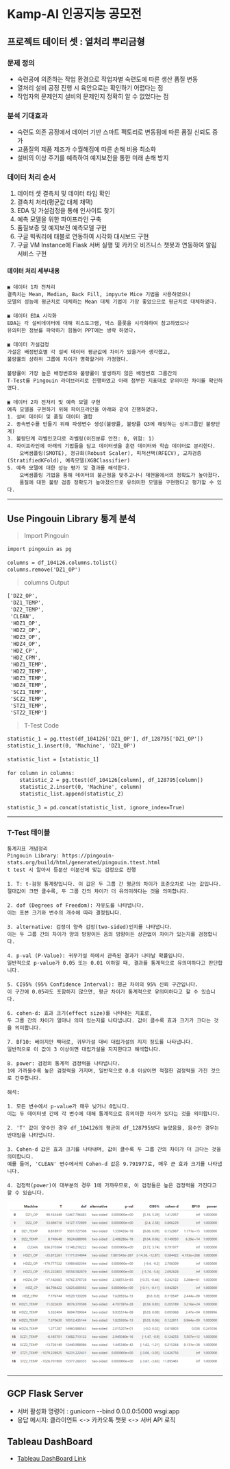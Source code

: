 # Kamp-AI 인공지능 공모전

## 프로젝트 데이터 셋 : 열처리 뿌리금형

### 문제 정의
- 숙련공에 의존하는 작업 환경으로 작업자별 숙련도에 따른 생산 품질 변동
- 열처리 설비 공정 진행 시 육안으로는 확인하기 어렵다는 점
- 작업자의 문제인지 설비의 문제인지 정확히 알 수 없었다는 점

### 분석 기대효과
- 숙련도 의존 공정에서 데이터 기반 스마트 팩토리로 변동됨에 따른 품질 신뢰도 증가
- 고품질의 제품 제조가 수월해짐에 따른 손해 비용 최소화
- 설비의 이상 주기를 예측하여 예지보전을 통한 미래 손해 방지

### 데이터 처리 순서
1. 데이터 셋 결측치 및 데이터 타입 확인
2. 결측치 처리(평균값 대체 채택)
3. EDA 및 가설검정을 통해 인사이트 찾기
4. 예측 모델을 위한 파이프라인 구축
5. 품질보증 및 예지보전 예측모델 구현
6. 구글 빅쿼리에 태블로 연동하여 시각화 대시보드 구현
7. 구글 VM Instance에 Flask 서버 실행 및 카카오 비즈니스 챗봇과 연동하여 알림 서비스 구현

#### 데이터 처리 세부내용
```
▣ 데이터 1차 전처리
결측치는 Mean, Median, Back Fill, impyute Mice 기법을 사용하였으나
모델의 성능에 평균치로 대체하는 Mean 대체 기법이 가장 좋았으므로 평균치로 대체하였다.

▣ 데이터 EDA 시각화
EDA는 각 설비데이터에 대해 히스토그램, 박스 플롯을 시각화하여 참고하였으나
유의미한 정보를 파악하기 힘들어 PPT에는 생략 하였다.

▣ 데이터 가설검정
가설은 배정번호별 각 설비 데이터 평균값에 차이가 있을거라 생각했고,
불량률의 상하위 그룹에 차이가 명확할거라 가정했다.

불량률이 가장 높은 배정번호와 불량률이 발생하지 않은 배정번호 그룹간의
T-Test를 Pingouin 라이브러리로 진행하였고 아래 첨부한 지표대로 유의미한 차이를 확인하였다.

▣ 데이터 2차 전처리 및 예측 모델 구현
예측 모델을 구현하기 위해 파이프라인을 아래와 같이 진행하였다.
1. 설비 데이터 및 품질 데이터 결합
2. 종속변수를 만들기 위해 파생변수 생성(불량률, 불량률 Q3에 해당하는 상위그룹인 불량단계)
3. 불량단계 라벨인코더로 라벨링(이진분류 안전: 0, 위험: 1)
4. 파이프라인에 아래의 기법들을 담고 데이터셋을 훈련 데이터와 학습 데이터로 분리한다.
    오버샘플링(SMOTE), 정규화(Robust Scaler), 피처선택(RFECV), 교차검증(StratifiedKFold), 예측모델(XGBClassifier)
5. 예측 모델에 대한 성능 평가 및 결과를 해석한다.
    오버샘플링 기법을 통해 데이터의 불균형을 맞추고나니 재현율에서의 정확도가 높아졌다.
    품질에 대한 불량 검증 정확도가 높아졌으므로 유의미한 모델을 구현했다고 평가할 수 있다.
```
- - -
## Use Pingouin Library 통계 분석

> Import Pingouin
```
import pingouin as pg

columns = df_104126.columns.tolist()
columns.remove('DZ1_OP')
```

> columns Output
```
['DZ2_OP',
 'DZ1_TEMP',
 'DZ2_TEMP',
 'CLEAN',
 'HDZ1_OP',
 'HDZ2_OP',
 'HDZ3_OP',
 'HDZ4_OP',
 'HDZ_CP',
 'HDZ_CPM',
 'HDZ1_TEMP',
 'HDZ2_TEMP',
 'HDZ3_TEMP',
 'HDZ4_TEMP',
 'SCZ1_TEMP',
 'SCZ2_TEMP',
 'STZ1_TEMP',
 'STZ2_TEMP']
```

> T-Test Code
```
statistic_1 = pg.ttest(df_104126['DZ1_OP'], df_128795['DZ1_OP'])
statistic_1.insert(0, 'Machine', 'DZ1_OP')

statistic_list = [statistic_1]

for column in columns:
    statistic_2 = pg.ttest(df_104126[column], df_128795[column])
    statistic_2.insert(0, 'Machine', column)
    statistic_list.append(statistic_2)

statistic_3 = pd.concat(statistic_list, ignore_index=True)
```
- - -
### T-Test 테이블
```
통계지표 개념정리
Pingouin Library: https://pingouin-stats.org/build/html/generated/pingouin.ttest.html
t test 시 알아서 등분산 이분산에 맞는 검정으로 진행

1. T: t-검정 통계량입니다. 이 값은 두 그룹 간 평균의 차이가 표준오차로 나눈 값입니다.
절대값이 크면 클수록, 두 그룹 간의 차이가 더 유의미하다는 것을 의미합니다.

2. dof (Degrees of Freedom): 자유도를 나타냅니다.
이는 표본 크기와 변수의 개수에 따라 결정됩니다.

3. alternative: 검정이 양측 검정(two-sided)인지를 나타냅니다.
이는 두 그룹 간의 차이가 양의 방향이든 음의 방향이든 상관없이 차이가 있는지를 검정합니다.

4. p-val (P-Value): 귀무가설 하에서 관측된 결과가 나타날 확률입니다.
일반적으로 p-value가 0.05 또는 0.01 이하일 때, 결과를 통계적으로 유의미하다고 판단합니다.

5. CI95% (95% Confidence Interval): 평균 차이의 95% 신뢰 구간입니다.
이 구간에 0.05라도 포함하지 않으면, 평균 차이가 통계적으로 유의미하다고 할 수 있습니다.

6. cohen-d: 효과 크기(effect size)를 나타내는 지표로,
두 그룹 간의 차이가 얼마나 의미 있는지를 나타냅니다. 값이 클수록 효과 크기가 크다는 것을 의미합니다.

7. BF10: 베이지안 팩터로, 귀무가설 대비 대립가설의 지지 정도를 나타냅니다.
일반적으로 이 값이 3 이상이면 대립가설을 지지한다고 해석합니다.

8. power: 검정의 통계적 검정력을 나타냅니다.
1에 가까울수록 높은 검정력을 가지며, 일반적으로 0.8 이상이면 적절한 검정력을 가진 것으로 간주합니다.

해석:

1. 모든 변수에서 p-value가 매우 낮거나 0입니다.
이는 두 데이터셋 간에 각 변수에 대해 통계적으로 유의미한 차이가 있다는 것을 의미합니다.

2. 'T' 값이 양수인 경우 df_104126의 평균이 df_128795보다 높았음을, 음수인 경우는 반대임을 나타냅니다.

3. Cohen-d 값은 효과 크기를 나타내며, 값이 클수록 두 그룹 간의 차이가 더 크다는 것을 의미합니다.
예를 들어, 'CLEAN' 변수에서의 Cohen-d 값은 9.791977로, 매우 큰 효과 크기를 나타냅니다.

4. 검정력(power)이 대부분의 경우 1에 가까우므로, 이 검정들은 높은 검정력을 가진다고 할 수 있습니다.
```

![T-Test 지표](./image/Statistic_Table.png)
- - -

## GCP Flask Server
- 서버 활성화 명령어 : gunicorn --bind 0.0.0.0:5000 wsgi:app
- 응답 메시지: 클라이언트 <-> 카카오톡 챗봇 <-> 서버 API 로직

## Tableau DashBoard
- [Tableau DashBoard Link](https://public.tableau.com/app/profile/.16816636/viz/AI_Final_Tableau_17017392316660/sheet6?publish=yes)